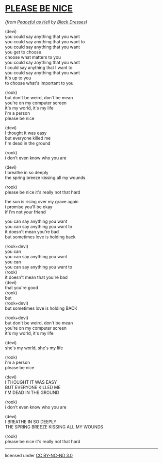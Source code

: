# [PLEASE BE NICE][]

_(from [Peaceful as Hell][] by [Black Dresses][])_

[PLEASE BE NICE]: https://blackdresses.bandcamp.com/track/please-be-nice
[Peaceful as Hell]: https://blackdresses.bandcamp.com/album/peaceful-as-hell
[Black Dresses]: https://blackdresses.bandcamp.com/

(devi)  
you could say anything that you want  
you could say anything that you want to  
you could say anything that you want  
you get to choose  
choose what matters to you  
you could say anything that you want  
I could say anything that I want to  
you could say anything that you want  
it's up to you  
to choose what's important to you

(rook)  
but don't be weird, don't be mean  
you're on my computer screen  
it's my world, it's my life  
i'm a person  
please be nice

(devi)  
I thought it was easy  
but everyone killed me  
I'm dead in the ground

(rook)  
i don't even know who you are

(devi)  
I breathe in so deeply  
the spring breeze kissing all my wounds

(rook)  
please be nice it's really not that hard

the sun is rising over my grave again  
i promise you'll be okay  
if i'm not your friend

you can say anything you want  
you can say anything you want to  
it doesn't mean you're bad  
but sometimes love is holding back

(rook+devi)  
you can  
you can say anything you want  
you can  
you can say anything you want to  
(rook)  
it doesn't mean that you're bad  
(devi)  
that you're good  
(rook)  
but  
(rook+devi)  
but sometimes love is holding BACK

(rook+devi)  
but don't be weird, don't be mean  
you're on my computer screen  
it's my world, it's my life

(devi)  
she's my world, she's my life

(rook)  
i'm a person  
please be nice

(devi)  
I THOUGHT IT WAS EASY  
BUT EVERYONE KILLED ME  
I'M DEAD IN THE GROUND

(rook)  
i don't even know who you are

(devi)  
I BREATHE IN SO DEEPLY  
THE SPRING BREEZE KISSING ALL MY WOUNDS

(rook)  
please be nice it's really not that hard

---

licensed under [CC BY-NC-ND 3.0](https://creativecommons.org/licenses/by-nc-nd/3.0/)
